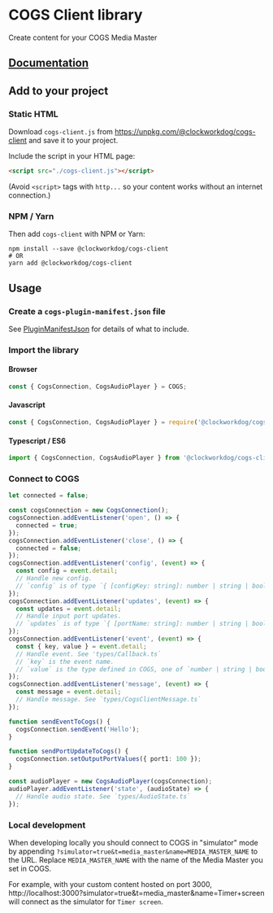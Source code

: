 # COGS Client library

Create content for your COGS Media Master

## [Documentation](https://clockwork-dog.github.io/cogs-client-lib/)

## Add to your project

### Static HTML

Download `cogs-client.js` from https://unpkg.com/@clockworkdog/cogs-client and save it to your project.

Include the script in your HTML page:

```html
<script src="./cogs-client.js"></script>
```

(Avoid `<script>` tags with `http...` so your content works without an internet connection.)

### NPM / Yarn

Then add `cogs-client` with NPM or Yarn:

```shell
npm install --save @clockworkdog/cogs-client
# OR
yarn add @clockworkdog/cogs-client
```

## Usage

### Create a `cogs-plugin-manifest.json` file

See [PluginManifestJson](https://clockwork-dog.github.io/cogs-client-lib/interfaces/PluginManifestJson.html) for details of what to include.

### Import the library

#### Browser

```js
const { CogsConnection, CogsAudioPlayer } = COGS;
```

#### Javascript

```js
const { CogsConnection, CogsAudioPlayer } = require('@clockworkdog/cogs-client');
```

#### Typescript / ES6

```ts
import { CogsConnection, CogsAudioPlayer } from '@clockworkdog/cogs-client';
```

### Connect to COGS

```ts
let connected = false;

const cogsConnection = new CogsConnection();
cogsConnection.addEventListener('open', () => {
  connected = true;
});
cogsConnection.addEventListener('close', () => {
  connected = false;
});
cogsConnection.addEventListener('config', (event) => {
  const config = event.detail;
  // Handle new config.
  // `config` is of type `{ [configKey: string]: number | string | boolean }`
});
cogsConnection.addEventListener('updates', (event) => {
  const updates = event.detail;
  // Handle input port updates.
  // `updates` is of type `{ [portName: string]: number | string | boolean }`
});
cogsConnection.addEventListener('event', (event) => {
  const { key, value } = event.detail;
  // Handle event. See 'types/Callback.ts`
  // `key` is the event name.
  // `value` is the type defined in COGS, one of `number | string | boolean | undefined`
});
cogsConnection.addEventListener('message', (event) => {
  const message = event.detail;
  // Handle message. See `types/CogsClientMessage.ts`
});

function sendEventToCogs() {
  cogsConnection.sendEvent('Hello');
}

function sendPortUpdateToCogs() {
  cogsConnection.setOutputPortValues({ port1: 100 });
}

const audioPlayer = new CogsAudioPlayer(cogsConnection);
audioPlayer.addEventListener('state', (audioState) => {
  // Handle audio state. See `types/AudioState.ts`
});
```

### Local development

When developing locally you should connect to COGS in "simulator" mode by appending `?simulator=true&t=media_master&name=MEDIA_MASTER_NAME` to the URL. Replace `MEDIA_MASTER_NAME` with the name of the Media Master you set in COGS.

For example, with your custom content hosted on port 3000, http://localhost:3000?simulator=true&t=media_master&name=Timer+screen will connect as the simulator for `Timer screen`.
